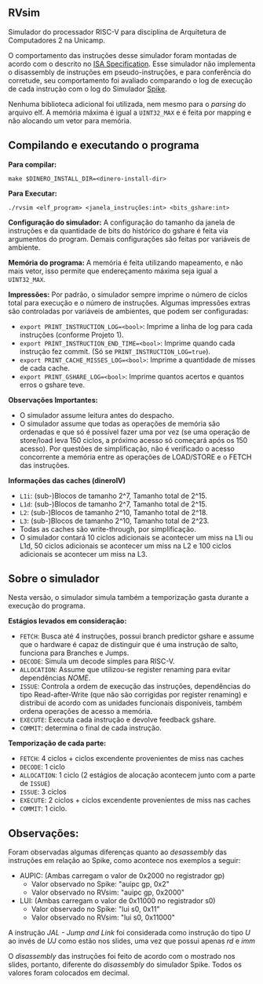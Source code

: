 ## RVsim

Simulador do processador RISC-V para disciplina de Arquitetura de Computadores 2 na Unicamp.

O comportamento das instruções desse simulador foram montadas de acordo com o descrito no [ISA Specification](https://riscv.org/technical/specifications/). Esse simulador não implementa o disassembly de instruções em pseudo-instruções, e para conferência do corretude, seu comportamento foi avaliado comparando o log de execução de cada instrução com o log do Simulador [Spike](https://github.com/riscv/riscv-isa-sim). 

Nenhuma biblioteca adicional foi utilizada, nem mesmo para o *parsing* do arquivo elf. A memória máxima é igual a `UINT32_MAX` e é feita por mapping e não alocando um vetor para memória.
    
## Compilando e executando o programa

**Para compilar:**

`make $DINERO_INSTALL_DIR=<dinero-install-dir>`

**Para Executar:**

`./rvsim <elf_program> <janela_instruções:int> <bits_gshare:int>`

**Configuração do simulador:**
A configuração do tamanho da janela de instruções e da quantidade de bits do histórico do gshare é feita via argumentos do program. Demais configurações são feitas por variáveis de ambiente.

**Memória do programa:**
A memória é feita utilizando mapeamento, e não mais vetor, isso permite que endereçamento máxima seja igual a `UINT32_MAX`.

**Impressões:**
Por padrão, o simulador sempre imprime o número de ciclos total para execução e o número de instruções.  Algumas impressões extras são controladas por variáveis de ambientes, que podem ser configuradas:

- `export PRINT_INSTRUCTION_LOG=<bool>`: Imprime a linha de log para cada instruções (conforme Projeto 1).
- `export PRINT_INSTRUCTION_END_TIME=<bool>`: Imprime quando cada instrução fez commit. (Só se `PRINT_INSTRUCTION_LOG=true`).
- `export PRINT_CACHE_MISSES_LOG=<bool>`: Imprime a quantidade de misses de cada cache.
- `export PRINT_GSHARE_LOG=<bool>`: Imprime quantos acertos e quantos erros o gshare teve.

**Observações Importantes:**
- O simulador assume leitura antes do despacho.
- O simulador assume que todas as operações de memória são ordenadas e que só é possível fazer uma por vez (se uma operação de store/load leva 150 ciclos, a próximo acesso só começará após os 150 acesso). Por questões de simplificação, não é verificado o acesso concorrente a memória entre as operações de LOAD/STORE e o FETCH das instruções.

**Informações das caches (dineroIV)**
- `L1i`: (sub-)Blocos de tamanho 2^7, Tamanho total de 2^15. 
- `L1d`: (sub-)Blocos de tamanho 2^7, Tamanho total de 2^15. 
- `L2`: (sub-)Blocos de tamanho 2^10, Tamanho total de 2^18. 
- `L3`: (sub-)Blocos de tamanho 2^10, Tamanho total de 2^23. 
- Todas as caches são write-through, por simplificação.
- O simulador contará 10 ciclos adicionais se acontecer um miss na L1i ou L1d, 50 ciclos adicionais se acontecer um miss na L2 e 100 ciclos adicionais se acontecer um miss na L3.

## Sobre o simulador

Nesta versão, o simulador simula também a temporização gasta durante a execução do programa.

**Estágios levados em consideração:**

- `FETCH`: Busca até 4 instruções, possui branch predictor gshare e assume que o hardware é capaz de distinguir que é uma instrução de salto, funciona para Branches e Jumps.  
- `DECODE`: Simula um decode simples para RISC-V.
- `ALLOCATION`: Assume que utilizou-se register renaming para evitar dependências *NOME*.
- `ISSUE`: Controla a ordem de execução das instruções, dependências do tipo Read-after-Write (que não são corrigidas por register renaming) e distribui de acordo com as unidades funcionais disponíveis, também ordena operações de acesso a memória.
- `EXECUTE`: Executa cada instrução e devolve feedback gshare.
- `COMMIT`: determina o final de cada instrução. 

**Temporização de cada parte:**
- `FETCH`: 4 ciclos + ciclos excendente provenientes de miss nas caches
- `DECODE`: 1 ciclo
- `ALLOCATION`: 1 ciclo (2 estágios de alocação acontecem junto com a parte de `ISSUE`)
- `ISSUE`: 3 ciclos
- `EXECUTE`: 2 ciclos + ciclos excendente provenientes de miss nas caches
- `COMMIT`: 1 ciclo.

## Observações:

Foram observadas algumas diferenças quanto ao *desassembly* das instruções em relação ao Spike, como acontece nos exemplos a seguir:
  * AUPIC: (Ambas carregam o valor de 0x2000 no registrador gp)
    * Valor observado no Spike: "auipc   gp, 0x2" 
    * Valor observado no RVsim: "auipc   gp, 0x2000"
  * LUI: (Ambas carregam o valor de 0x11000 no registrador s0)
    * Valor observado no Spike: "lui     s0, 0x11" 
    * Valor observado no RVsim: "lui     s0, 0x11000"

A instrução *JAL - Jump and Link* foi considerada como instrução do tipo *U* ao invés de *UJ* como estão nos slides, uma vez que possui apenas *rd* e *imm*

O *disassembly* das instruções foi feito de acordo com o mostrado nos slides, portanto, diferente do *disassembly* do simulador Spike. Todos os valores foram colocados em decimal.
